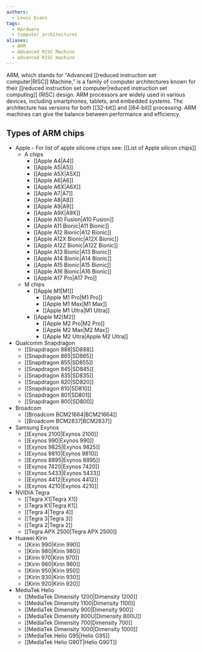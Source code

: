 ```yaml
---
authors: 
  - Lewis Evans
tags:
  - Hardware
  - Computer_architectures
aliases:
  - ARM
  - Advanced RISC Machine
  - advanced RISC machine
---
```

ARM, which stands for "Advanced [[reduced instruction set computer|RISC]] Machine," is a family of computer architectures known for their [[reduced instruction set computer|reduced instruction set computing]] (RISC) design. ARM processors are widely used in various devices, including smartphones, tablets, and embedded systems. The architecture has versions for both [[32-bit]] and [[64-bit]] processing. ARM machines can give the balance between performance and efficiency.

## Types of ARM chips
- Apple - For list of apple silicone chips see: [[List of Apple silicon chips]]
	- A chips
		- [[Apple A4|A4]]
		- [[Apple A5|A5]]
		- [[Apple A5X|A5X]]
		- [[Apple A6|A6]]
		- [[Apple A6X|A6X]]
		- [[Apple A7|A7]]
		- [[Apple A8|A8]]
		- [[Apple A9|A9]]
		- [[Apple A9X|A9X]]
		- [[Apple A10 Fusion|A10 Fusion]]
		- [[Apple A11 Bionic|A11 Bionic]]
		- [[Apple A12 Bionic|A12 Bionic]]
		- [[Apple A12X Bionic|A12X Bionic]]
		- [[Apple A12Z Bionic|A12Z Bionic]]
		- [[Apple A13 Bionic|A13 Bionic]]
		- [[Apple A14 Bionic|A14 Bionic]]
		- [[Apple A15 Bionic|A15 Bionic]]
		- [[Apple A16 Bionic|A16 Bionic]]
		- [[Apple A17 Pro|A17 Pro]]
	- M chips
		- [[Apple M1|M1]]
			- [[Apple M1 Pro|M1 Pro]]
			- [[Apple M1 Max|M1 Max]]
			- [[Apple M1 Ultra|M1 Ultra]]
		- [[Apple M2|M2]]
			- [[Apple M2 Pro|M2 Pro]]
			- [[Apple M2 Max|M2 Max]]
			- [[Apple M2 Ultra|Apple M2 Ultra]]
- Qualcomm Snapdragon
    - [[Snapdragon 888|SD888]]
    - [[Snapdragon 865|SD865]]
    - [[Snapdragon 855|SD855]]
    - [[Snapdragon 845|SD845]]
    - [[Snapdragon 835|SD835]]
    - [[Snapdragon 820|SD820]]
    - [[Snapdragon 810|SD810]]
    - [[Snapdragon 801|SD801]]
    - [[Snapdragon 800|SD800]]
- Broadcom
    - [[Broadcom BCM21664|BCM21664]]
    - [[Broadcom BCM2837|BCM2837]]
- Samsung Exynos
    - [[Exynos 2100|Exynos 2100]]
    - [[Exynos 990|Exynos 990]]
    - [[Exynos 9825|Exynos 9825]]
    - [[Exynos 9810|Exynos 9810]]
    - [[Exynos 8895|Exynos 8895]]
    - [[Exynos 7420|Exynos 7420]]
    - [[Exynos 5433|Exynos 5433]]
    - [[Exynos 4412|Exynos 4412]]
    - [[Exynos 4210|Exynos 4210]]
- NVIDIA Tegra
    - [[Tegra X1|Tegra X1]]
    - [[Tegra K1|Tegra K1]]
    - [[Tegra 4|Tegra 4]]
    - [[Tegra 3|Tegra 3]]
    - [[Tegra 2|Tegra 2]]
    - [[Tegra APX 2500|Tegra APX 2500]]
- Huawei Kirin
    - [[Kirin 990|Kirin 990]]
    - [[Kirin 980|Kirin 980]]
    - [[Kirin 970|Kirin 970]]
    - [[Kirin 960|Kirin 960]]
    - [[Kirin 950|Kirin 950]]
    - [[Kirin 930|Kirin 930]]
    - [[Kirin 920|Kirin 920]]
- MediaTek Helio
    - [[MediaTek Dimensity 1200|Dimensity 1200]]
    - [[MediaTek Dimensity 1100|Dimensity 1100]]
    - [[MediaTek Dimensity 900|Dimensity 900]]
    - [[MediaTek Dimensity 800U|Dimensity 800U]]
    - [[MediaTek Dimensity 700|Dimensity 700]]
    - [[MediaTek Dimensity 1000|Dimensity 1000]]
    - [[MediaTek Helio G95|Helio G95]]
    - [[MediaTek Helio G90T|Helio G90T]]